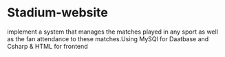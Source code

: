 # Stadium-website
implement a system that manages the matches played in any sport as well as the fan attendance to these matches.Using MySQl for Daatbase and Csharp & HTML for frontend

